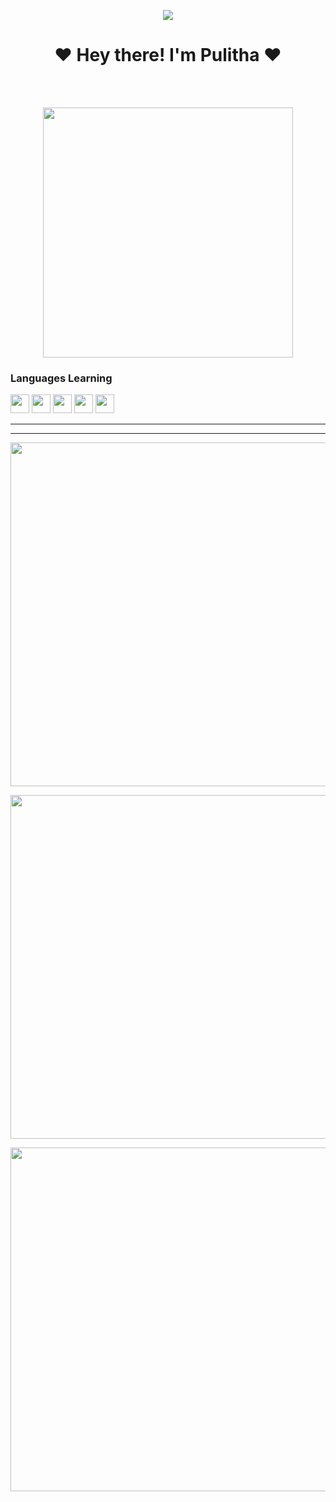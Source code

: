<p align='center'>
  <img src="https://github.com/souvikguria98/souvikguria98/blob/master/Hi.gif"</a><h1 align="center"><b>❤️ Hey there! I'm Pulitha  ❤️</b></h1>
</p>


<br><br>

<p align="center"><a href="https://github.com/Pulithasethnindu"><img src="https://i.ibb.co/54ZG2ts/ee26578f36f6.jpg" width="400"></a></p>







<h3 align="left">Languages Learning</h3>
<!-- programming langs i work-->
<p align="left">
<img src="https://i.ibb.co/g6xRn5j/ebb6af261fc4.png" width="30px" height="30px"/>
<img src="https://i.ibb.co/fxdjzm3/651b38bc8ab6.png" width="30px" height="30px"/>
<img src="https://i.ibb.co/SfjbmYJ/d007afb6b40e.png" width="30px" height="30px"/>
<img src="https://i.ibb.co/4snFd5N/6cfd03aa4894.png" width="30px" height="30px"/>
<img src="https://i.ibb.co/4W2GHjM/4a7d2d39ab90.png" width="30px" height="30px"/>
 



---
 ___
 








<p align="center">
  <a href="https://github.com/Pulithasethnindu"><img width="550" src="https://github-readme-stats.vercel.app/api?username=Pulithasethnindu&show_icons=true&theme=chartreuse-dark&&icon_color=0000e6&title_color=00ff00&bg_color=000000&text_color=ffffff&include_all_commits=true&count_private=true&disable_animations=false&custom_title=About+✬Pulitha Sethnindu✬+'s+GitHub+Profile"></a>
</p>

<p align="center">
  <a href="https://github.com/ravindu01manoj"><img width="550" src="https://github-readme-stats.vercel.app/api/top-langs/?username=ravindu01manoj&layout=compact&show_icons=true&theme=chartreuse-dark&&icon_color=0000e6&title_color=00ff00&bg_color=000000&text_color=ffffff&langs_count=20&disable_animations=false"></a>
</p>
<p align="center">
  <a href="https://github.com/ravindu01manoj"><img width="550" src="https://github-readme-streak-stats.herokuapp.com/?user=ravindu01manoj&theme=chartreuse-dark&&icon_color=0000e6&title_color=00ff00&bg_color=000000&text_color=ffffff&include_all_commits=true&count_private=true&disable_animations=false"></a>
</p>
